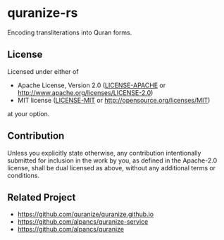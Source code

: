 # quranize-rs

Encoding transliterations into Quran forms.

## License

Licensed under either of

* Apache License, Version 2.0
   ([LICENSE-APACHE](LICENSE-APACHE) or <http://www.apache.org/licenses/LICENSE-2.0>)
* MIT license
   ([LICENSE-MIT](LICENSE-MIT) or <http://opensource.org/licenses/MIT>)

at your option.

## Contribution

Unless you explicitly state otherwise, any contribution intentionally submitted
for inclusion in the work by you, as defined in the Apache-2.0 license, shall be
dual licensed as above, without any additional terms or conditions.

## Related Project

* <https://github.com/quranize/quranize.github.io>
* <https://github.com/alpancs/quranize-service>
* <https://github.com/alpancs/quranize>

